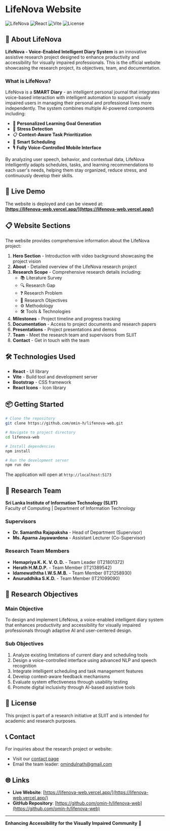 # LifeNova Website

![LifeNova](https://img.shields.io/badge/LifeNova-Voice--Enabled%20Diary-green)
![React](https://img.shields.io/badge/React-19.1.1-blue)
![Vite](https://img.shields.io/badge/Vite-7.1.7-purple)
![License](https://img.shields.io/badge/License-MIT-yellow)

## 🌟 About LifeNova

**LifeNova - Voice-Enabled Intelligent Diary System** is an innovative assistive research project designed to enhance productivity and accessibility for visually impaired professionals. This is the official website showcasing the research project, its objectives, team, and documentation.

### What is LifeNova?

LifeNova is a **SMART Diary** - an intelligent personal journal that integrates voice-based interaction with intelligent automation to support visually impaired users in managing their personal and professional lives more independently. The system combines multiple AI-powered components including:

- 🎯 **Personalized Learning Goal Generation**
- 🧠 **Stress Detection**
- 📋 **Context-Aware Task Prioritization**
- 📅 **Smart Scheduling**
- 🎙️ **Fully Voice-Controlled Mobile Interface**

By analyzing user speech, behavior, and contextual data, LifeNova intelligently adapts schedules, tasks, and learning recommendations to each user's needs, helping them stay organized, reduce stress, and continuously develop their skills.

## 🚀 Live Demo

The website is deployed and can be viewed at:  
**[https://lifenova-web.vercel.app/](https://lifenova-web.vercel.app/)**

## 📋 Website Sections

The website provides comprehensive information about the LifeNova project:

1. **Hero Section** - Introduction with video background showcasing the project vision
2. **About** - Detailed overview of the LifeNova research project
3. **Research Scope** - Comprehensive research details including:
   - 📚 Literature Survey
   - 🔍 Research Gap
   - ❓ Research Problem
   - 🎯 Research Objectives
   - ⚙️ Methodology
   - 🛠️ Tools & Technologies
4. **Milestones** - Project timeline and progress tracking
5. **Documentation** - Access to project documents and research papers
6. **Presentations** - Project presentations and demos
7. **Team** - Meet the research team and supervisors from SLIIT
8. **Contact** - Get in touch with the team

## 🛠️ Technologies Used

- **React** - UI library
- **Vite** - Build tool and development server
- **Bootstrap** - CSS framework
- **React Icons** - Icon library

## 📦 Getting Started

```bash
# Clone the repository
git clone https://github.com/omin-h/lifenova-web.git

# Navigate to project directory
cd lifenova-web

# Install dependencies
npm install

# Run the development server
npm run dev
```

The application will open at `http://localhost:5173`

## 👥 Research Team

**Sri Lanka Institute of Information Technology (SLIIT)**  
Faculty of Computing | Department of Information Technology

### Supervisors
- **Dr. Samantha Rajapaksha** - Head of Department (Supervisor)
- **Ms. Aparna Jayawardena** - Assistant Lecturer (Co-Supervisor)

### Research Team Members
- **Hemapriya K. K. V. O. D.** - Team Leader (IT21801372)
- **Herath H.M.D.P.** - Team Member (IT21389542)
- **Idamewaththa I.W.S.M.B.** - Team Member (IT21258930)
- **Anuruddhika S.K.D.** - Team Member (IT21099090)

## 🎯 Research Objectives

### Main Objective
To design and implement LifeNova, a voice-enabled intelligent diary system that enhances productivity and accessibility for visually impaired professionals through adaptive AI and user-centered design.

### Sub Objectives
1. Analyze existing limitations of current diary and scheduling tools
2. Design a voice-controlled interface using advanced NLP and speech recognition
3. Integrate intelligent scheduling and task management features
4. Develop context-aware feedback mechanisms
5. Evaluate system effectiveness through usability testing
6. Promote digital inclusivity through AI-based assistive tools

## 📄 License

This project is part of a research initiative at SLIIT and is intended for academic and research purposes.

## 📞 Contact

For inquiries about the research project or website:
- Visit our [contact page](https://lifenova-web.vercel.app/#contact)
- Email the team leader: omindulnath@gmail.com

## 🌐 Links

- **Live Website**: [https://lifenova-web.vercel.app/](https://lifenova-web.vercel.app/)
- **GitHub Repository**: [https://github.com/omin-h/lifenova-web](https://github.com/omin-h/lifenova-web)

---

**Enhancing Accessibility for the Visually Impaired Community** 🌟
